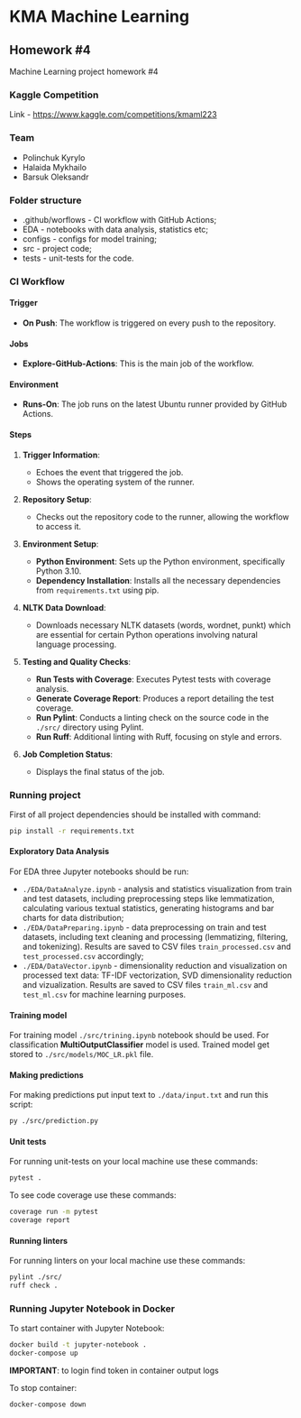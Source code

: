 # KMA Machine Learning

## Homework #4

Machine Learning project homework #4

### Kaggle Competition

Link - <https://www.kaggle.com/competitions/kmaml223>

### Team

- Polinchuk Kyrylo
- Halaida Mykhailo
- Barsuk Oleksandr

### Folder structure

- .github/worflows - CI workflow with GitHub Actions;
- EDA - notebooks with data analysis, statistics etc;
- configs - configs for model training;
- src - project code;
- tests - unit-tests for the code.

### CI Workflow

#### Trigger

- **On Push**: The workflow is triggered on every push to the repository.

#### Jobs

- **Explore-GitHub-Actions**: This is the main job of the workflow.

#### Environment

- **Runs-On**: The job runs on the latest Ubuntu runner provided by GitHub Actions.

#### Steps

1. **Trigger Information**:
   - Echoes the event that triggered the job.
   - Shows the operating system of the runner.

2. **Repository Setup**:
   - Checks out the repository code to the runner, allowing the workflow to access it.

3. **Environment Setup**:
   - **Python Environment**: Sets up the Python environment, specifically Python 3.10.
   - **Dependency Installation**: Installs all the necessary dependencies from `requirements.txt` using pip.

4. **NLTK Data Download**:
   - Downloads necessary NLTK datasets (words, wordnet, punkt) which are essential for certain Python operations involving natural language processing.

5. **Testing and Quality Checks**:
   - **Run Tests with Coverage**: Executes Pytest tests with coverage analysis.
   - **Generate Coverage Report**: Produces a report detailing the test coverage.
   - **Run Pylint**: Conducts a linting check on the source code in the `./src/` directory using Pylint.
   - **Run Ruff**: Additional linting with Ruff, focusing on style and errors.

6. **Job Completion Status**:
   - Displays the final status of the job.

### Running project

First of all project dependencies should be installed with command:

````sh
pip install -r requirements.txt
````

#### Exploratory Data Analysis

For EDA three Jupyter notebooks should be run:

- `./EDA/DataAnalyze.ipynb` - analysis and statistics visualization from train and test datasets, including preprocessing steps like lemmatization, calculating various textual statistics, generating histograms and bar charts for data distribution;
- `./EDA/DataPreparing.ipynb` - data preprocessing on train and test datasets, including text cleaning and processing (lemmatizing, filtering, and tokenizing). Results are saved to CSV files `train_processed.csv` and `test_processed.csv` accordingly;
- `./EDA/DataVector.ipynb` - dimensionality reduction and visualization on processed text data: TF-IDF vectorization, SVD dimensionality reduction and vizualization. Results are saved to CSV files `train_ml.csv` and `test_ml.csv` for machine learning purposes.

#### Training model

For training model `./src/trining.ipynb` notebook should be used. For classification **MultiOutputClassifier** model is used. Trained model get stored to `./src/models/MOC_LR.pkl` file.

#### Making predictions

For making predictions put input text to `./data/input.txt` and run this script:

````sh
py ./src/prediction.py
````

#### Unit tests

For running unit-tests on your local machine use these commands:

````sh
pytest .
````

To see code coverage use these commands:

````sh
coverage run -m pytest
coverage report
````

#### Running linters

For running linters on your local machine use these commands:

````sh
pylint ./src/
ruff check .
````

### Running Jupyter Notebook in Docker

To start container with Jupyter Notebook:

````sh
docker build -t jupyter-notebook .
docker-compose up
````

**IMPORTANT**: to login find token in container output logs

To stop container:

````sh
docker-compose down
````
